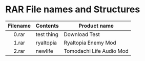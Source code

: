 # RAR File names and Structures

| Filename | Contents   | Product name             |
| :------: | ---------- | ------------------------ |
| 0.rar    | test thing | Download Test            |
| 1.rar    | ryaltopia  | Ryaltopia Enemy Mod      |
| 2.rar    | newlife    | Tomodachi Life Audio Mod |
